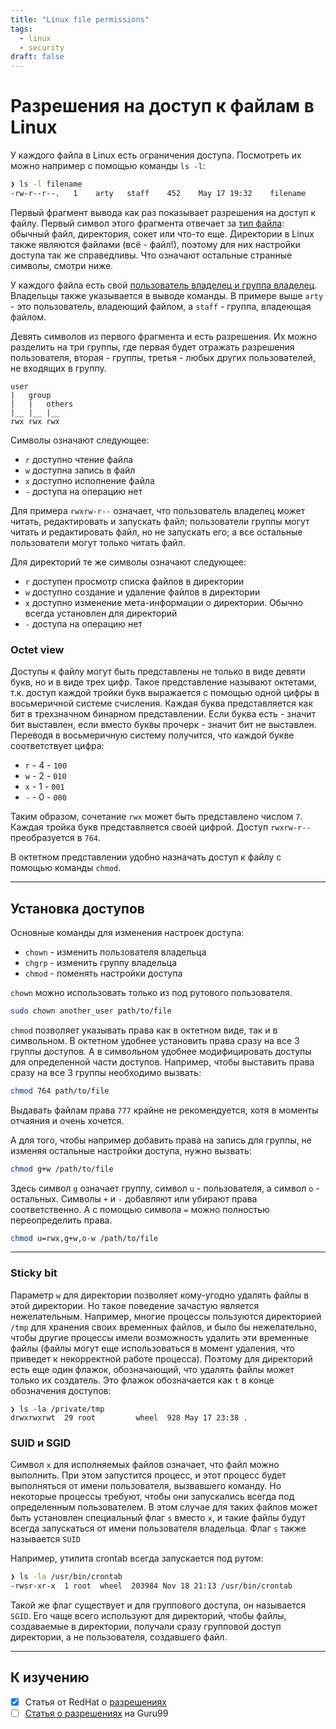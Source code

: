 ```yaml
---
title: "Linux file permissions"
tags:
  - linux
  - security
draft: false
---
```


# Разрешения на доступ к файлам в Linux

У каждого файла в Linux есть ограничения доступа.
Посмотреть их можно например с помощью команды `ls -l`:
```bash
❯ ls -l filename
-rw-r--r--.   1    arty   staff    452    May 17 19:32    filename
```

Первый фрагмент вывода как раз показывает разрешения на доступ к файлу.
Первый символ этого фрагмента отвечает за [тип файла](./file_types.md): обычный файл, директория, сокет или что-то еще.
Директории в Linux также являются файлами (всё - файл!), поэтому для них настройки доступа так же справедливы. 
Что означают остальные странные символы, смотри ниже.

У каждого файла есть свой [пользователь владелец и группа владелец](./users.md).
Владельцы также указывается в выводе команды.
В примере выше `arty` - это пользователь, владеющий файлом, а `staff` - группа, владеющая файлом.

Девять символов из первого фрагмента и есть разрешения.
Их можно разделить на три группы, где первая будет отражать разрешения пользователя, вторая - группы, третья - любых других пользователей, не входящих в группу.
```
user
|   group
|   |   others
|__ |__ |__ 
rwx rwx rwx
```

Символы означают следующее:
- `r` доступно чтение файла
- `w` доступна запись в файл
- `x` доступно исполнение файла
- `-` доступа на операцию нет

Для примера `rwxrw-r--` означает, что пользователь владелец может читать, редактировать и запускать файл; пользователи группы могут читать и редактировать файл, но не запускать его; а все остальные пользователи могут только читать файл.

Для директорий те же символы означают следующее:
- `r` доступен просмотр списка файлов в директории
- `w` доступно создание и удаление файлов в директории
- `x` доступно изменение мета-информации о директории. Обычно всегда установлен для директорий
- `-` доступа на операцию нет

### Octet view
Доступы к файлу могут быть представлены не только в виде девяти букв, но и в виде трех цифр.
Такое представление называют октетами, т.к. доступ каждой тройки букв выражается с помощью одной цифры в восьмеричной системе счисления.
Каждая буква представляется как бит в трехзначном бинарном представлении.
Если буква есть - значит бит выставлен, если вместо буквы прочерк - значит бит не выставлен.
Переводя в восьмеричную систему получится, что каждой букве соответствует цифра:
- `r` - 4 - `100`
- `w` - 2 - `010`
- `x` - 1 - `001`
- `-` - 0 - `000`

Таким образом, сочетание `rwx` может быть представлено числом `7`.
Каждая тройка букв представляется своей цифрой.
Доступ `rwxrw-r--` преобразуется в `764`.

В октетном представлении удобно назначать доступ к файлу с помощью команды `chmod`.


---
## Установка доступов

Основные команды для изменения настроек доступа:
- `chown` - изменить пользователя владельца
- `chgrp` - изменить группу владельца
- `chmod` - поменять настройки доступа

`chown` можно использовать только из под рутового пользователя.
```bash
sudo chown another_user path/to/file
```

`chmod` позволяет указывать права как в октетном виде, так и в символьном.
В октетном удобнее установить права сразу на все 3 группы доступов.
А в символьном удобнее модифицировать доступы для определенной части доступов.
Например, чтобы выставить права сразу на все 3 группы необходимо вызвать:
```bash
chmod 764 path/to/file
```
Выдавать файлам права `777` крайне не рекомендуется, хотя в моменты отчаяния и очень хочется. 

А для того, чтобы например добавить права на запись для группы, не изменяя остальные настройки доступа, нужно вызвать:
```bash
chmod g+w /path/to/file
```
Здесь символ `g` означает группу, символ `u` - пользователя, а символ `o` - остальных.
Символы `+` и `-` добавляют или убирают права соответственно.
А с помощью символа `=` можно полностью переопределить права.
```bash
chmod u=rwx,g+w,o-w /path/to/file
```


---
### Sticky bit
Параметр `w` для директории позволяет кому-угодно удалять файлы в этой директории.
Но такое поведение зачастую является нежелательным.
Например, многие процессы пользуются директорией `/tmp` для хранения своих временных файлов, и было бы нежелательно, чтобы другие процессы имели возможность удалить эти временные файлы (файлы могут еще использоваться в момент удаления, что приведет к некорректной работе процесса).
Поэтому для директорий есть еще один флажок, обозначающий, что удалять файлы может только их создатель.
Это флажок обозначается как `t` в конце обозначения доступов:
```
❯ ls -la /private/tmp
drwxrwxrwt  29 root         wheel  928 May 17 23:38 .
```

### SUID и SGID
Символ `x` для исполняемых файлов означает, что файл можно выполнить.
При этом запустится процесс, и этот процесс будет выполняться от имени пользователя, вызвавшего команду.
Но некоторые процессы требуют, чтобы они запускались всегда под определенным пользователем.
В этом случае для таких файлов может быть установлен специальный флаг `s` вместо `x`, и такие файлы будут всегда запускаться от имени пользователя владельца.
Флаг `s` также называется `SUID`

Например, утилита crontab всегда запускается под рутом:
```bash
❯ ls -la /usr/bin/crontab
-rwsr-xr-x  1 root  wheel  203984 Nov 18 21:13 /usr/bin/crontab
```

Такой же флаг существует и для группового доступа, он называется `SGID`.
Его чаще всего используют для директорий, чтобы файлы, создаваемые в директории, получали сразу групповой доступ директории, а не пользователя, создавшего файл.


---
## К изучению
- [X] Статья от RedHat о [разрешениях](https://www.redhat.com/sysadmin/linux-file-permissions-explained)
- [ ] [Статья о разрешениях](https://www.guru99.com/file-permissions.html) на Guru99